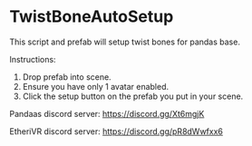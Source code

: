 # TwistBoneAutoSetup

This script and prefab will setup twist bones for pandas base.

Instructions:
1. Drop prefab into scene.
2. Ensure you have only 1 avatar enabled.
3. Click the setup button on the prefab you put in your scene.

Pandaas discord server: https://discord.gg/Xt6mgjK

EtheriVR discord server: https://discord.gg/pR8dWwfxx6
